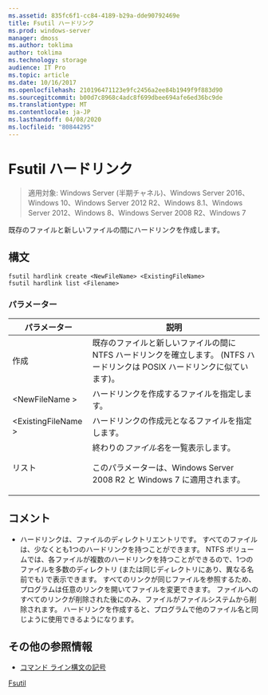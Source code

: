 ```yaml
---
ms.assetid: 835fc6f1-cc84-4189-b29a-dde90792469e
title: Fsutil ハードリンク
ms.prod: windows-server
manager: dmoss
ms.author: toklima
author: toklima
ms.technology: storage
audience: IT Pro
ms.topic: article
ms.date: 10/16/2017
ms.openlocfilehash: 210196471123e9fc2456a2ee84b1949f9f883d90
ms.sourcegitcommit: b00d7c8968c4adc8f699dbee694afe6ed36bc9de
ms.translationtype: MT
ms.contentlocale: ja-JP
ms.lasthandoff: 04/08/2020
ms.locfileid: "80844295"
---
```

# <a name="fsutil-hardlink"></a>Fsutil ハードリンク
>適用対象: Windows Server (半期チャネル)、Windows Server 2016、Windows 10、Windows Server 2012 R2、Windows 8.1、Windows Server 2012、Windows 8、Windows Server 2008 R2、Windows 7

既存のファイルと新しいファイルの間にハードリンクを作成します。

## <a name="syntax"></a>構文

```
fsutil hardlink create <NewFileName> <ExistingFileName>
fsutil hardlink list <Filename>
```

### <a name="parameters"></a>パラメーター

|パラメーター|説明|
|-------------|---------------|
|作成|既存のファイルと新しいファイルの間に NTFS ハードリンクを確立します。 (NTFS ハードリンクは POSIX ハードリンクに似ています)。|
|\<NewFileName >|ハードリンクを作成するファイルを指定します。|
|\<ExistingFileName >|ハードリンクの作成元となるファイルを指定します。|
|リスト|終わりの*ファイル名*を一覧表示します。<p>このパラメーターは、Windows Server 2008 R2 と Windows 7 に適用されます。|

## <a name="remarks"></a>コメント

-   ハードリンクは、ファイルのディレクトリエントリです。 すべてのファイルは、少なくとも1つのハードリンクを持つことができます。 NTFS ボリュームでは、各ファイルが複数のハードリンクを持つことができるので、1つのファイルを多数のディレクトリ (または同じディレクトリにあり、異なる名前でも) で表示できます。 すべてのリンクが同じファイルを参照するため、プログラムは任意のリンクを開いてファイルを変更できます。 ファイルへのすべてのリンクが削除された後にのみ、ファイルがファイルシステムから削除されます。 ハードリンクを作成すると、プログラムで他のファイル名と同じように使用できるようになります。

## <a name="additional-references"></a>その他の参照情報
- [コマンド ライン構文の記号](command-line-syntax-key.md)

[Fsutil](Fsutil.md)


